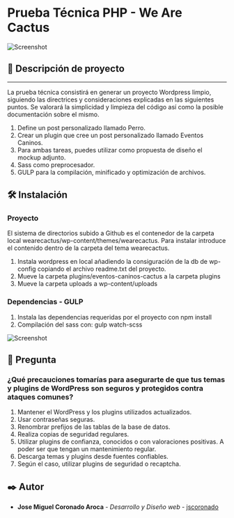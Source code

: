 # Prueba Técnica PHP - We Are Cactus

![Screenshot](https://github.com/jscoronado/wearecactus/assets/8921318/165bc45f-53f7-480b-a781-2a352b04d839)


## 📌 Descripción de proyecto
---------------
La prueba técnica consistirá en generar un proyecto Wordpress limpio, siguiendo las directrices y consideraciones explicadas en las siguientes puntos. Se valorará la simplicidad y limpieza del código así como la posible documentación sobre el mismo.

1. Define un post personalizado llamado Perro.
2. Crear un plugin que cree un post personalizado llamado Eventos Caninos.
3. Para ambas tareas, puedes utilizar como propuesta de diseño el mockup adjunto.
4. Sass como preprocesador.
5. GULP para la compilación, minificado y optimización de archivos.


🛠️ Instalación
---------------
### Proyecto

El sistema de directorios subido a Github es el contenedor de la carpeta local wearecactus/wp-content/themes/wearecactus. Para instalar introduce el contenido dentro de la carpeta del tema wearecactus.

1. Instala wordpress en local añadiendo la consiguración de la db de wp-config copiando el archivo readme.txt del proyecto.
2. Mueve la carpeta plugins/eventos-caninos-cactus a la carpeta plugins
3. Mueve la carpeta uploads a wp-content/uploads

### Dependencias - GULP



1. Instala las dependencias requeridas por el proyecto con npm install
2. Compilación del sass con: gulp watch-scss 

![Screenshot](https://github.com/jscoronado/wearecactus/assets/8921318/0cd555a6-e004-4b3b-8179-0b4bdb68af2a)


🍺 Pregunta
---------------
### ¿Qué precauciones tomarías para asegurarte de que tus temas y plugins de WordPress son seguros y protegidos contra ataques comunes?

1. Mantener el WordPress y los plugins utilizados actualizados.
2. Usar contraseñas seguras.
3. Renombrar prefijos de las tablas de la base de datos.
4. Realiza copias de seguridad regulares.
5. Utilizar plugins de confianza, conocidos o con valoraciones positivas. A poder ser que tengan un mantenimiento regular.
6. Descarga temas y plugins desde fuentes confiables.
7. Según el caso, utilizar plugins de seguridad o recaptcha.


## ✒️ Autor

* **Jose Miguel Coronado Aroca** - *Desarrollo y Diseño web* - [jscoronado](https://github.com/jscoronado)
